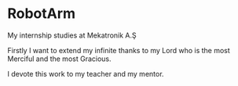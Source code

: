 # RobotArm
My internship studies at Mekatronik A.Ş

Firstly I want to extend my infinite thanks to my Lord who is the most Merciful and the most Gracious.

I devote this work to my teacher and my mentor.
